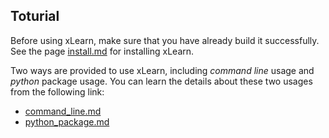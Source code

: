 ## Toturial

Before using xLearn, make sure that you have already build it successfully. See the page [install.md][1] for installing xLearn.
 

Two ways are provided to use xLearn, including *command line* usage and *python* package usage. 
You can learn the details about these two usages from the following link:

 - [command_line.md][2]
 - [python_package.md][3]


  [1]: install.md
  [2]: command_line.md
  [3]: python_package.md